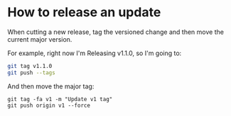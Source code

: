 # How to release an update

When cutting a new release, tag the versioned change and then move the current
major version.

For example, right now I'm Releasing v1.1.0, so I'm going to:

```sh
git tag v1.1.0
git push --tags
```

And then move the major tag:

```
git tag -fa v1 -m "Update v1 tag"
git push origin v1 --force
```
